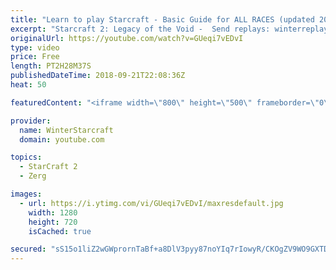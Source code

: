 ```yaml
---
title: "Learn to play Starcraft - Basic Guide for ALL RACES (updated 2017) #2"
excerpt: "Starcraft 2: Legacy of the Void -  Send replays: winterreplays@gmail.com ( -- Watch live at https://www.twitch.tv/wintergaming"
originalUrl: https://youtube.com/watch?v=GUeqi7vEDvI
type: video
price: Free
length: PT2H28M37S
publishedDateTime: 2018-09-21T22:08:36Z
heat: 50

featuredContent: "<iframe width=\"800\" height=\"500\" frameborder=\"0\" src=\"https://www.youtube.com/embed/GUeqi7vEDvI\" allow=\"accelerometer; autoplay; encrypted-media; gyroscope; picture-in-picture\" allowfullscreen></iframe>"

provider:
  name: WinterStarcraft
  domain: youtube.com

topics:
  - StarCraft 2
  - Zerg

images:
  - url: https://i.ytimg.com/vi/GUeqi7vEDvI/maxresdefault.jpg
    width: 1280
    height: 720
    isCached: true

secured: "sS15o1liZ2wGWprornTaBf+a8DlV3pyy87noYIq7rIowyR/CKOgZV9WO9GXTDsheed97oYzJVFNyWT0Cn4ibTKVjoPw1uWO6ty9zgc81gN+6bAh84u4e9FbGj2sagnTJAhLb4rWm/0O3E31YGzUV/hphuq/Q2boiUcRZ6Zqgu6VyeEbAkNAWhLlyYe3paa32dQwdZDy3eKxP3jWyceI+6sd7j1XQ7NtlPqjO5qExBheuABPysaefJxqCWD1nLi2fbekLGcZraS3nPXTEKl21/w3DqvYVM42GtCWZw/bgafc4gLUad5e/qcZ98AsVnBfyImjfAevp+ozwk54LVcW+ZpKKDo0japJnzFUYBd5NyF0Pq1x9x5ms6metTNasdreCQEKoqDLluxnXy+XmxwGOOv0TnmgEiwcIVCFw4EgBF3I=;nzjmAHmU375M/LxeT2Dmkg=="
---
```


